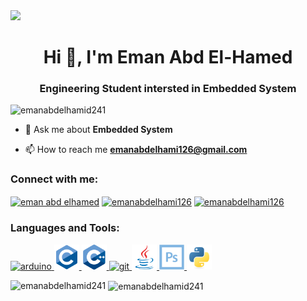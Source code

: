 
<img src="C:\Users\User\Downloads\Banner.png"/>
<h1 align="center">Hi 👋, I'm Eman Abd El-Hamed</h1>
<h3 align="center">Engineering Student intersted in Embedded System</h3>

<p align="left"> <img src="https://komarev.com/ghpvc/?username=emanabdelhamid241&label=Profile%20views&color=0e75b6&style=flat" alt="emanabdelhamid241" /> </p>

- 💬 Ask me about **Embedded System**

- 📫 How to reach me **emanabdelhami126@gmail.com**

<h3 align="left">Connect with me:</h3>
<p align="left">
<a href="https://linkedin.com/in/eman abd elhamed" target="blank"><img align="center" src="https://raw.githubusercontent.com/rahuldkjain/github-profile-readme-generator/master/src/images/icons/Social/linked-in-alt.svg" alt="eman abd elhamed" height="30" width="40" /></a>
<a href="https://www.hackerrank.com/emanabdelhami126" target="blank"><img align="center" src="https://raw.githubusercontent.com/rahuldkjain/github-profile-readme-generator/master/src/images/icons/Social/hackerrank.svg" alt="emanabdelhami126" height="30" width="40" /></a>
<a href="https://www.leetcode.com/emanabdelhami126" target="blank"><img align="center" src="https://raw.githubusercontent.com/rahuldkjain/github-profile-readme-generator/master/src/images/icons/Social/leet-code.svg" alt="emanabdelhami126" height="30" width="40" /></a>
</p>

<h3 align="left">Languages and Tools:</h3>
<p align="left"> <a href="https://www.arduino.cc/" target="_blank" rel="noreferrer"> <img src="https://cdn.worldvectorlogo.com/logos/arduino-1.svg" alt="arduino" width="40" height="40"/> </a> <a href="https://www.cprogramming.com/" target="_blank" rel="noreferrer"> <img src="https://raw.githubusercontent.com/devicons/devicon/master/icons/c/c-original.svg" alt="c" width="40" height="40"/> </a> <a href="https://www.w3schools.com/cpp/" target="_blank" rel="noreferrer"> <img src="https://raw.githubusercontent.com/devicons/devicon/master/icons/cplusplus/cplusplus-original.svg" alt="cplusplus" width="40" height="40"/> </a> <a href="https://git-scm.com/" target="_blank" rel="noreferrer"> <img src="https://www.vectorlogo.zone/logos/git-scm/git-scm-icon.svg" alt="git" width="40" height="40"/> </a> <a href="https://www.java.com" target="_blank" rel="noreferrer"> <img src="https://raw.githubusercontent.com/devicons/devicon/master/icons/java/java-original.svg" alt="java" width="40" height="40"/> </a> <a href="https://www.photoshop.com/en" target="_blank" rel="noreferrer"> <img src="https://raw.githubusercontent.com/devicons/devicon/master/icons/photoshop/photoshop-line.svg" alt="photoshop" width="40" height="40"/> </a> <a href="https://www.python.org" target="_blank" rel="noreferrer"> <img src="https://raw.githubusercontent.com/devicons/devicon/master/icons/python/python-original.svg" alt="python" width="40" height="40"/> </a> </p>

<p><img align="left" src="https://github-readme-stats.vercel.app/api/top-langs?username=emanabdelhamid241&show_icons=true&locale=en&layout=compact" alt="emanabdelhamid241" /></p>

<p>&nbsp;<img align="center" src="https://github-readme-stats.vercel.app/api?username=emanabdelhamid241&show_icons=true&locale=en" alt="emanabdelhamid241" /></p>
